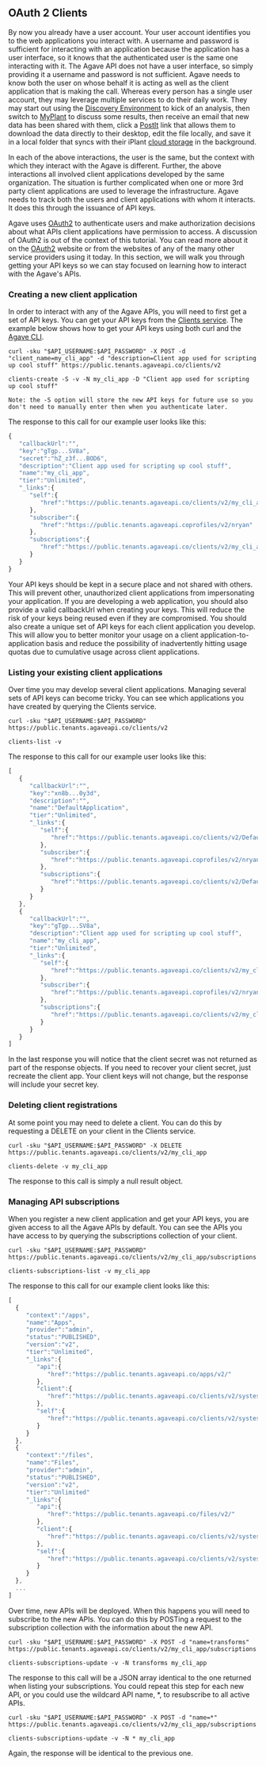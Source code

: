 ## OAuth 2 Clients

By now you already have a user account. Your user account identifies you to the web applications you interact with. A username and password is sufficient for interacting with an application because the application has a user interface, so it knows that the authenticated user is the same one interacting with it. The Agave API does not have a user interface, so simply providing it a username and password is not sufficient. Agave needs to know both the user on whose behalf it is acting as well as the client application that is making the call. Whereas every person has a single user account, they may leverage multiple services to do their daily work. They may start out using the <a href="https://de.iplantcollaborative.org" title="iPlant Discovery Environment" target="_blank">Discovery Environment</a> to kick of an analysis, then switch to <a href="https://my-plant.org/" title="MyPlant" target="_blank">MyPlant</a> to discuss some results, then receive an email that new data has been shared with them, click a <a href="http://agaveapi.co/pre-authenticated-url-shortening-with-postits/" title="Pre-Authenticated URL Shortening with PostIts">PostIt</a> link that allows them to download the data directly to their desktop, edit the file locally, and save it in a local folder that syncs with their iPlant <a href="http://www.iplantcollaborative.org/discover/data-store" title="iPlant Data Store" target="_blank">cloud storage</a> in the background.

In each of the above interactions, the user is the same, but the context with which they interact with the Agave is different. Further, the above interactions all involved client applications developed by the same organization. The situation is further complicated when one or more 3rd party client applications are used to leverage the infrastructure. Agave needs to track both the users and client applications with whom it interacts. It does this through the issuance of API keys.

Agave uses <a href="http://oauth.net/2" title="OAuth2" target="_blank">OAuth2</a> to authenticate users and make authorization decisions about what APIs client applications have permission to access. A discussion of OAuth2 is out of the context of this tutorial. You can read more about it on the <a href="http://oauth.net/2" title="OAuth2" target="_blank">OAuth2</a> website or from the websites of any of the many other service providers using it today. In this section, we will walk you through getting your API keys so we can stay focused on learning how to interact with the Agave's APIs.

### Creating a new client application  

In order to interact with any of the Agave APIs, you will need to first get a set of API keys. You can get your API keys from the <a href="http://agaveapi.co/live-docs/#!/clients/create_post_1" title="Clients API">Clients service</a>. The example below shows how to get your API keys using both curl and the <a href="http://agaveapi.co/agave-cli/" title="Agave CLI">Agave CLI</a>.

```shell
curl -sku "$API_USERNAME:$API_PASSWORD" -X POST -d "client_name=my_cli_app" -d "description=Client app used for scripting up cool stuff" https://public.tenants.agaveapi.co/clients/v2
```

```plaintext
clients-create -S -v -N my_cli_app -D "Client app used for scripting up cool stuff"
```
    Note: the -S option will store the new API keys for future use so you don't need to manually enter then when you authenticate later.


The response to this call for our example user looks like this:

```javascript
{  
   "callbackUrl":"",
   "key":"gTgp...SV8a",
   "secret":"hZ_z3f...BOD6",
   "description":"Client app used for scripting up cool stuff",
   "name":"my_cli_app",
   "tier":"Unlimited",
   "_links":{  
      "self":{  
         "href":"https://public.tenants.agaveapi.co/clients/v2/my_cli_app"
      },
      "subscriber":{  
         "href":"https://public.tenants.agaveapi.coprofiles/v2/nryan"
      },
      "subscriptions":{  
         "href":"https://public.tenants.agaveapi.co/clients/v2/my_cli_app/subscriptions/"
      }
   }
}
```

Your API keys should be kept in a secure place and not shared with others. This will prevent other, unauthorized client applications from impersonating your application. If you are developing a web application, you should also provide a valid callbackUrl when creating your keys. This will reduce the risk of your keys being reused even if they are compromised. You should also create a unique set of API keys for each client application you develop. This will allow you to better monitor your usage on a client application-to-application basis and reduce the possibility of inadvertently hitting usage quotas due to cumulative usage across client applications.

### Listing your existing client applications  

Over time you may develop several client applications. Managing several sets of API keys can become tricky. You can see which applications you have created by querying the Clients service.

```shell
curl -sku "$API_USERNAME:$API_PASSWORD" https://public.tenants.agaveapi.co/clients/v2
```

```plaintext
clients-list -v
```

The response to this call for our example user looks like this:

```javascript
[  
   {  
      "callbackUrl":"",
      "key":"xn8b...0y3d",
      "description":"",
      "name":"DefaultApplication",
      "tier":"Unlimited",
      "_links":{  
         "self":{  
            "href":"https://public.tenants.agaveapi.co/clients/v2/DefaultApplication"
         },
         "subscriber":{  
            "href":"https://public.tenants.agaveapi.coprofiles/v2/nryan"
         },
         "subscriptions":{  
            "href":"https://public.tenants.agaveapi.co/clients/v2/DefaultApplication/subscriptions/"
         }
      }
   },
   {  
      "callbackUrl":"",
      "key":"gTgp...SV8a",
      "description":"Client app used for scripting up cool stuff",
      "name":"my_cli_app",
      "tier":"Unlimited",
      "_links":{  
         "self":{  
            "href":"https://public.tenants.agaveapi.co/clients/v2/my_cli_app"
         },
         "subscriber":{  
            "href":"https://public.tenants.agaveapi.coprofiles/v2/nryan"
         },
         "subscriptions":{  
            "href":"https://public.tenants.agaveapi.co/clients/v2/my_cli_app/subscriptions/"
         }
      }
   }
]
```

<aside class="notice">In the last response you will notice that the client secret was not returned as part of the response objects. If you need to recover your client secret, just recreate the client app. Your client keys will not change, but the response will include your secret key.</aside>

### Deleting client registrations  

At some point you may need to delete a client. You can do this by requesting a DELETE on your client in the Clients service.

```shell
curl -sku "$API_USERNAME:$API_PASSWORD" -X DELETE https://public.tenants.agaveapi.co/clients/v2/my_cli_app
```

```plaintext
clients-delete -v my_cli_app
```


The response to this call is simply a null result object.

### Managing API subscriptions  

When you register a new client application and get your API keys, you are given access to all the Agave APIs by default. You can see the APIs you have access to by querying the subscriptions collection of your client.

```shell
curl -sku "$API_USERNAME:$API_PASSWORD" https://public.tenants.agaveapi.co/clients/v2/my_cli_app/subscriptions
```

```plaintext
clients-subscriptions-list -v my_cli_app
```


The response to this call for our example client looks like this:

```javascript
[
  {
     "context":"/apps",
     "name":"Apps",
     "provider":"admin",
     "status":"PUBLISHED",
     "version":"v2",
     "tier":"Unlimited",
     "_links":{
        "api":{
           "href":"https://public.tenants.agaveapi.co/apps/v2/"
        },
        "client":{
           "href":"https://public.tenants.agaveapi.co/clients/v2/systest_test_client"
        },
        "self":{
           "href":"https://public.tenants.agaveapi.co/clients/v2/systest_test_client/subscriptions/"
        }
     }   
  },
  {
     "context":"/files",
     "name":"Files",
     "provider":"admin",
     "status":"PUBLISHED",
     "version":"v2",
     "tier":"Unlimited"
     "_links":{
        "api":{
           "href":"https://public.tenants.agaveapi.co/files/v2/"
        },
        "client":{
           "href":"https://public.tenants.agaveapi.co/clients/v2/systest_test_client"
        },
        "self":{
           "href":"https://public.tenants.agaveapi.co/clients/v2/systest_test_client/subscriptions/"
        }
     }
  },
  ...
]
```

Over time, new APIs will be deployed. When this happens you will need to subscribe to the new APIs. You can do this by POSTing a request to the subscription collection with the information about the new API.

```shell
curl -sku "$API_USERNAME:$API_PASSWORD" -X POST -d "name=transforms" https://public.tenants.agaveapi.co/clients/v2/my_cli_app/subscriptions
```

```plaintext
clients-subscriptions-update -v -N transforms my_cli_app
```


The response to this call will be a JSON array identical to the one returned when listing your subscriptions. You could repeat this step for each new API, or you could use the wildcard API name, *, to resubscribe to all active APIs.

```shell
curl -sku "$API_USERNAME:$API_PASSWORD" -X POST -d "name=*" https://public.tenants.agaveapi.co/clients/v2/my_cli_app/subscriptions
```

```plaintext
clients-subscriptions-update -v -N * my_cli_app
```

Again, the response will be identical to the previous one.
